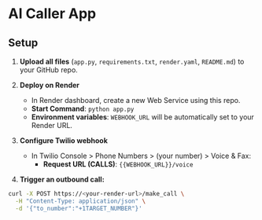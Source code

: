 # AI Caller App

## Setup

1. **Upload all files** (`app.py`, `requirements.txt`, `render.yaml`, `README.md`) to your GitHub repo.

2. **Deploy on Render**
   - In Render dashboard, create a new Web Service using this repo.
   - **Start Command**: `python app.py`
   - **Environment variables**: `WEBHOOK_URL` will be automatically set to your Render URL.

3. **Configure Twilio webhook**
   - In Twilio Console > Phone Numbers > (your number) > Voice & Fax:
     - **Request URL (CALLS)**: `{{WEBHOOK_URL}}/voice`

4. **Trigger an outbound call:**

```bash
curl -X POST https://<your-render-url>/make_call \
  -H "Content-Type: application/json" \
  -d '{"to_number":"+1TARGET_NUMBER"}'
